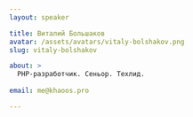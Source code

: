 ```yaml
---
layout: speaker

title: Виталий Большаков
avatar: /assets/avatars/vitaly-bolshakov.png
slug: vitaly-bolshakov

about: >
  PHP-разработчик. Сеньор. Техлид.
    
email: me@khaoos.pro

---
```




